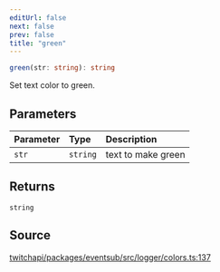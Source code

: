 ```yaml
---
editUrl: false
next: false
prev: false
title: "green"
---
```


```ts
green(str: string): string
```

Set text color to green.

## Parameters

| Parameter | Type | Description |
| :------ | :------ | :------ |
| `str` | `string` | text to make green |

## Returns

`string`

## Source

[twitchapi/packages/eventsub/src/logger/colors.ts:137](https://github.com/pablornc/twitchapi//blob/3baa008ac8be1133cbb9253985d5d4cd48b4e780/packages/eventsub/src/logger/colors.ts#L137)
